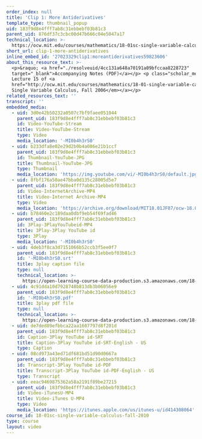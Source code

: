 ```yaml
---
order_index: null
title: 'Clip 1: More Antiderivatives'
template_type: thumbnail_popup
uid: 183f9d8e4fff7ab8c31ebbebf03b81c3
parent_uid: 876df37c3cbc00d47b666c04e5047a17
technical_location: >-
  https://ocw.mit.edu/courses/mathematics/18-01sc-single-variable-calculus-fall-2010/unit-2-applications-of-differentiation/part-c-mean-value-theorem-antiderivatives-and-differential-equations/session-37-antiderivatives/clip-1-more-antiderivatives
short_url: clip-1-more-antiderivatives
inline_embed_id: '27023329clip1:moreantiderivatives59823606'
about_this_resource_text: >-
  <p>&raquo; <a href="./resolveuid/4cc131a648a70191a09bfccaa8228723"
  target="_blank">Accompanying Notes (PDF)</a></p> <p class="scholar_medsm">From
  Lecture 15 of <a
  href="http://ocw.mit.edu/courses/mathematics/18-01-single-variable-calculus-fall-2006/video-lectures/"><em>18.01
  Single Variable Calculus, Fall 2006</em></a></p>
related_resources_text: ''
transcript: ''
embedded_media:
  - uid: 3d0e42b50232a0507c7bf9faee051044
    parent_uid: 183f9d8e4fff7ab8c31ebbebf03b81c3
    id: Video-YouTube-Stream
    title: Video-YouTube-Stream
    type: Video
    media_location: '-MI0b4h3rS0'
  - uid: b233dfa8e02e29d2b0b4a086e21b1ccf
    parent_uid: 183f9d8e4fff7ab8c31ebbebf03b81c3
    id: Thumbnail-YouTube-JPG
    title: Thumbnail-YouTube-JPG
    type: Thumbnail
    media_location: 'https://img.youtube.com/vi/-MI0b4h3rS0/default.jpg'
  - uid: 8fbf176a50ae47bba0d135c28005d5e7
    parent_uid: 183f9d8e4fff7ab8c31ebbebf03b81c3
    id: Video-InternetArchive-MP4
    title: Video-Internet Archive-MP4
    type: Video
    media_location: 'https://archive.org/download/MIT18.01JF07/ocw-18.01-f07-lec15_300k.mp4'
  - uid: b78460e2c189daa0dbf9eb54f69fad46
    parent_uid: 183f9d8e4fff7ab8c31ebbebf03b81c3
    id: 3Play-3PlayYouTubeid-MP4
    title: 3Play-3Play YouTube id
    type: 3Play
    media_location: '-MI0b4h3rS0'
  - uid: 4deb3f8ca3d7151066b52ccb3f5ee0f7
    parent_uid: 183f9d8e4fff7ab8c31ebbebf03b81c3
    id: '-MI0b4h3rS0.srt'
    title: 3play caption file
    type: null
    technical_location: >-
      https://open-learning-course-data-production.s3.amazonaws.com/18-01sc-single-variable-calculus-fall-2010/c02218648d5558b34711af93f11a9c13_-MI0b4h3rS0.srt
  - uid: 4c91dda10d7928748b813db3b06056e9
    parent_uid: 183f9d8e4fff7ab8c31ebbebf03b81c3
    id: '-MI0b4h3rS0.pdf'
    title: 3play pdf file
    type: null
    technical_location: >-
      https://open-learning-course-data-production.s3.amazonaws.com/18-01sc-single-variable-calculus-fall-2010/769f45860152ce5af0a71c6a17da8b47_-MI0b4h3rS0.pdf
  - uid: de7ded89efbbca22aa1607797d8f201d
    parent_uid: 183f9d8e4fff7ab8c31ebbebf03b81c3
    id: Caption-3Play YouTube id-SRT
    title: Caption-3Play YouTube id-SRT-English - US
    type: Caption
  - uid: 08cd973a43ed71df681bd51d90d0667a
    parent_uid: 183f9d8e4fff7ab8c31ebbebf03b81c3
    id: Transcript-3Play YouTube id-PDF
    title: Transcript-3Play YouTube id-PDF-English - US
    type: Transcript
  - uid: eeac9469875362a58a2191f89be27215
    parent_uid: 183f9d8e4fff7ab8c31ebbebf03b81c3
    id: Video-iTunesU-MP4
    title: Video-iTunes U-MP4
    type: Video
    media_location: 'https://itunes.apple.com/us/itunes-u/id414308064'
course_id: 18-01sc-single-variable-calculus-fall-2010
type: course
layout: video
---
```

